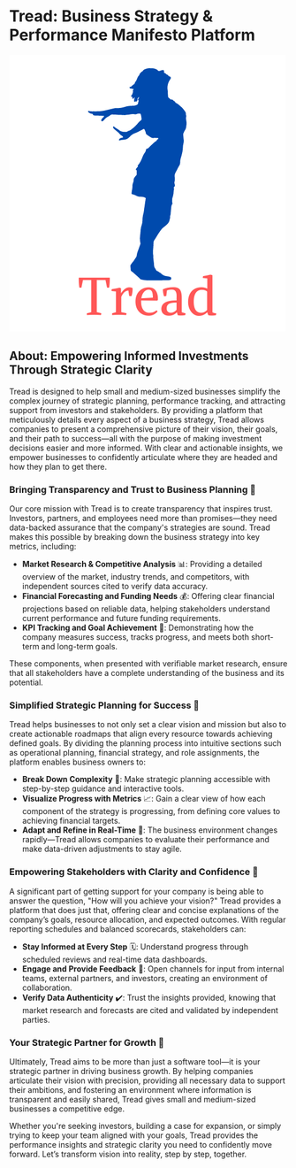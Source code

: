 # Tread: Business Strategy & Performance Manifesto Platform

![Tread Graphic](https://github.com/Thought-Parameters-LLC/tread/raw/21ca7f3673db53b46144cdebeb1f5cb2a86d622a/graphics/tread-500x500.png)

## **About: Empowering Informed Investments Through Strategic Clarity**

Tread is designed to help small and medium-sized businesses simplify the complex journey of strategic planning, performance tracking, and attracting support from investors and stakeholders. By providing a platform that meticulously details every aspect of a business strategy, Tread allows companies to present a comprehensive picture of their vision, their goals, and their path to success—all with the purpose of making investment decisions easier and more informed. With clear and actionable insights, we empower businesses to confidently articulate where they are headed and how they plan to get there.

### **Bringing Transparency and Trust to Business Planning** 🌟

Our core mission with Tread is to create transparency that inspires trust. Investors, partners, and employees need more than promises—they need data-backed assurance that the company's strategies are sound. Tread makes this possible by breaking down the business strategy into key metrics, including:

- **Market Research & Competitive Analysis** 📊: Providing a detailed overview of the market, industry trends, and competitors, with independent sources cited to verify data accuracy.
- **Financial Forecasting and Funding Needs** 💰: Offering clear financial projections based on reliable data, helping stakeholders understand current performance and future funding requirements.
- **KPI Tracking and Goal Achievement** 🎯: Demonstrating how the company measures success, tracks progress, and meets both short-term and long-term goals.

These components, when presented with verifiable market research, ensure that all stakeholders have a complete understanding of the business and its potential.

### **Simplified Strategic Planning for Success** 🚀

Tread helps businesses to not only set a clear vision and mission but also to create actionable roadmaps that align every resource towards achieving defined goals. By dividing the planning process into intuitive sections such as operational planning, financial strategy, and role assignments, the platform enables business owners to:

- **Break Down Complexity** 🧩: Make strategic planning accessible with step-by-step guidance and interactive tools.
- **Visualize Progress with Metrics** 📈: Gain a clear view of how each component of the strategy is progressing, from defining core values to achieving financial targets.
- **Adapt and Refine in Real-Time** 🔄: The business environment changes rapidly—Tread allows companies to evaluate their performance and make data-driven adjustments to stay agile.

### **Empowering Stakeholders with Clarity and Confidence** 🤝

A significant part of getting support for your company is being able to answer the question, "How will you achieve your vision?" Tread provides a platform that does just that, offering clear and concise explanations of the company’s goals, resource allocation, and expected outcomes. With regular reporting schedules and balanced scorecards, stakeholders can:

- **Stay Informed at Every Step** 🗓️: Understand progress through scheduled reviews and real-time data dashboards.
- **Engage and Provide Feedback** 📣: Open channels for input from internal teams, external partners, and investors, creating an environment of collaboration.
- **Verify Data Authenticity** ✔️: Trust the insights provided, knowing that market research and forecasts are cited and validated by independent parties.

### **Your Strategic Partner for Growth** 🌱

Ultimately, Tread aims to be more than just a software tool—it is your strategic partner in driving business growth. By helping companies articulate their vision with precision, providing all necessary data to support their ambitions, and fostering an environment where information is transparent and easily shared, Tread gives small and medium-sized businesses a competitive edge.

Whether you're seeking investors, building a case for expansion, or simply trying to keep your team aligned with your goals, Tread provides the performance insights and strategic clarity you need to confidently move forward. Let’s transform vision into reality, step by step, together.
